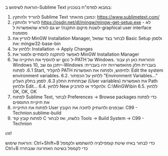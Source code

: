 הוראות לשימוש ב-Sublime Text במבוא למדמ"ח בטכניון:
1. להוריד ולהתקין Sublime Text כמובן מהאתר: https://www.sublimetext.com/
2. להוריד ולהתקין https://osdn.net/dl/mingw/mingw-get-setup.exe - לא לשנות מיקום התקנה! יש גם לוודא שהאפשרות ל-graphical user interface מסומנת
3. להריץ את MinGW Installation Manager, לבחור בצד שמאל Basic Setup ולסמן את: mingw32-base-bin
4. ללחוץ על: Installation -> Apply Changes
5. לאפשר להתקנה להסתיים ולסגור את MinGW Installation Manager
6. יש להוסיף את התיקייה של gcc ל-PATH של Windows. ההוראות כאן הן עבור Windows 10, ייתכן גם שב-Windows בעברית חלק מהאפשרויות יהיו בעברית:
	6.1. לפתוח Start, להקליד PATH לחיפוש, ולפתוח את האפשרות: Edit the system environment variables.
	6.2. ללחוץ על הכפתור "Environment Variables..." שבתחתית החלון
	6.3. לסמן בחלק העליון (User variables) את האפשרות Path וללחוץ Edit...
	6.4. ללחוץ New ולהקליד או להדביק: C:\MinGW\bin
	6.5. ללחוץ OK, OK, OK
7. לפתוח Sublime Text, לבחור Preferences -> Browse packages כדי לפתוח את תיקיית התוספים
8. לפתוח את התיקייה User שבפנים ולהעתיק לתוכה את הקובץ: C99 - Technion.sublime-build
9. לפתוח קובץ קוד C כלשהו, ואז לבחור Tools -> Build System -> C99 - Technion

זהו!

הוראות שימוש:
Ctrl+Shift+B כדי לבחור באיזו שיטת קומפילציה להשתמש ולקמפל
Ctrl+B כדי לקמפל בשיטה האחרונה שנבחרה

